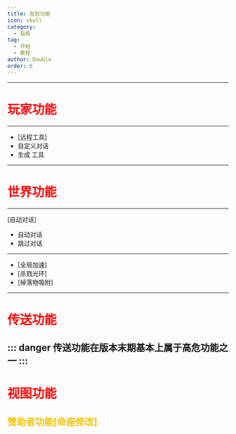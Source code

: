 ```yaml
---
title: 危险功能
icon: skull
category:
  - 指南
tag:
  - 开始
  - 教程
author: Double
order: 6
---
```

---
# <span style="color:red;">玩家功能</span>
---
  - [远程工具]
   - 自定义对话
   - 生成 工具
---
# <span style="color:red;">世界功能</span>
  ---
  [自动对话]
  - 自动对话
  - 跳过对话
  ---
 - [全局加速]
 - [杀戮光环]
 - [掉落物吸附]
---
# <span style="color:red;">传送功能</span>
::: danger 传送功能在版本末期基本上属于高危功能之一
:::
---
# <span style="color:red;">视图功能</span>
<span style="color:#f1c40f;">赞助者功能[命座修改]</span>
---